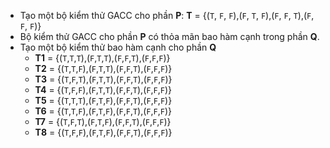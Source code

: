 - Tạo một bộ kiểm thử GACC cho phần **P**: 
    **T** = {(``T``, ``F``, ``F``),(``F``, ``T``, ``F``),(``F``, ``F``, ``T``),(``F``, ``F``, ``F``)}
- Bộ kiểm thử GACC cho phần **P** có thỏa mãn bao hàm cạnh trong phần **Q**.
- Tạo một bộ kiểm thử bao hàm cạnh cho phần **Q**
    + **T1** = {(``T``,``T``,``T``),(``F``,``T``,``T``),(``F``,``F``,``T``),(``F``,``F``,``F``)}
    + **T2** = {(``T``,``T``,``F``),(``F``,``T``,``T``),(``F``,``F``,``T``),(``F``,``F``,``F``)}
    + **T3** = {(``T``,``F``,``T``),(``F``,``T``,``T``),(``F``,``F``,``T``),(``F``,``F``,``F``)}
    + **T4** = {(``T``,``F``,``F``),(``F``,``T``,``T``),(``F``,``F``,``T``),(``F``,``F``,``F``)}
    + **T5** = {(``T``,``T``,``T``),(``F``,``T``,``F``),(``F``,``F``,``T``),(``F``,``F``,``F``)}
    + **T6** = {(``T``,``T``,``F``),(``F``,``T``,``F``),(``F``,``F``,``T``),(``F``,``F``,``F``)}
    + **T7** = {(``T``,``F``,``T``),(``F``,``T``,``F``),(``F``,``F``,``T``),(``F``,``F``,``F``)}
    + **T8** = {(``T``,``F``,``F``),(``F``,``T``,``F``),(``F``,``F``,``T``),(``F``,``F``,``F``)}